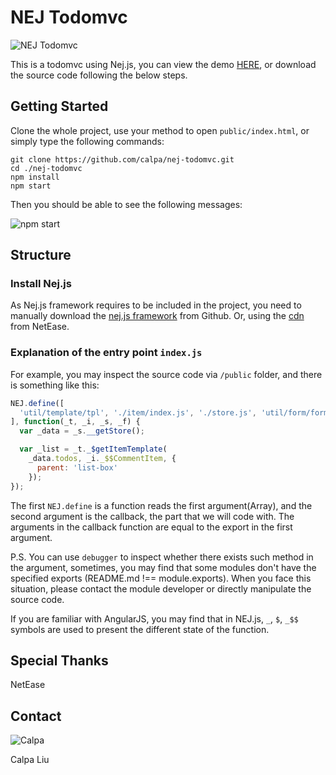 # NEJ Todomvc
![NEJ Todomvc](https://i.imgur.com/BezCwcR.jpg)

This is a todomvc using Nej.js, you can view the demo [HERE](https://dreamy-hamilton-141195.netlify.com/), or download the source code following the below steps.

## Getting Started

Clone the whole project, use your method to open `public/index.html`, or simply type the following commands:

```
git clone https://github.com/calpa/nej-todomvc.git
cd ./nej-todomvc
npm install
npm start
```

Then you should be able to see the following messages:

![npm start](https://i.imgur.com/YKE7Pqq.jpg)

## Structure
### Install Nej.js
As Nej.js framework requires to be included in the project, you need to manually download the [nej.js framework](https://github.com/genify/nej) from Github.
Or, using the [cdn](http://nej.netease.com/nej2/src/define.js) from NetEase.

### Explanation of the entry point `index.js`
For example, you may inspect the source code via `/public` folder, and there is something like this:

```JavaScript
NEJ.define([
  'util/template/tpl', './item/index.js', './store.js', 'util/form/form'
], function(_t, _i, _s, _f) {
  var _data = _s.__getStore();

  var _list = _t._$getItemTemplate(
    _data.todos, _i._$$CommentItem, {
      parent: 'list-box'
    });
});
```

The first `NEJ.define` is a function reads the first argument(Array),
and the second argument is the callback, the part that we will code with.
The arguments in the callback function are equal to the export in the first argument.

P.S. You can use `debugger` to inspect whether there exists such method in the argument,
sometimes, you may find that some modules don't have the specified exports (README.md !== module.exports).
When you face this situation, please contact the module developer or directly manipulate the source code.

If you are familiar with AngularJS, you may find that in NEJ.js, `_`, `$`, `_$$` symbols are used to present the different state of the function.

## Special Thanks
NetEase

## Contact
![Calpa](https://i.imgur.com/kZGiYNO.jpg)

Calpa Liu
